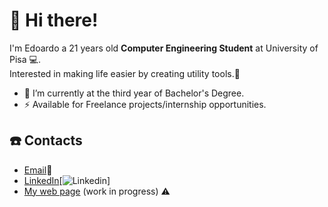 # :wave: Hi there!
I'm Edoardo a 21 years old **Computer Engineering Student** at University of Pisa :computer:.\
Interested in making life easier by creating utility tools.:milky_way:

- :telescope: I’m currently at the third year of Bachelor's Degree.
- ⚡  Available for Freelance projects/internship opportunities.

## :phone: Contacts
- [Email](mailto:ruffoli99@gmail.com):email: 
- [LinkedIn](https://www.linkedin.com/in/edoardoruffoli)[![Linkedin](https://i.stack.imgur.com/gVE0j.png)]
- [My web page](https://edoardoruffoli.github.io) (work in progress) :warning:
